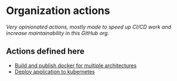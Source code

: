 # Organization actions

*Very opinionated actions, mostly made to speed up CI/CD work and increase maintainability in this GitHub org.*

## Actions defined here

- [Build and publish docker for multiple architectures](./release-docker)
- [Deploy application to kubernetes](./kube-deploy)
